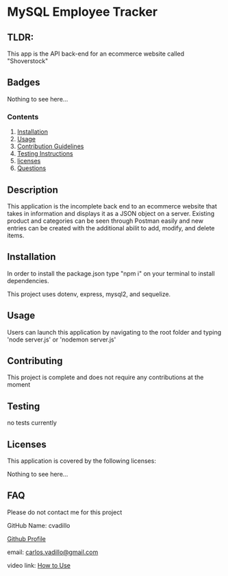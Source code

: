 # MySQL Employee Tracker

## TLDR:

This app is the API back-end for an ecommerce website called "Shoverstock"

## Badges

Nothing to see here...

### Contents

1. [Installation](#installation)
2. [Usage](#usage)
3. [Contribution Guidelines](#contributing)
4. [Testing Instructions](#testing)
7. [licenses](#licenses)
8. [Questions](#FAQ)

## Description

This application is the incomplete back end to an ecommerce website that takes in information and displays it as a JSON object on a server. Existing product and categories can be seen through Postman easily and new entries can be created with the additional abilit to add, modify, and delete items. 

## Installation

In order to install the package.json type "npm i" on your terminal to install dependencies. 

This project uses dotenv, express, mysql2, and sequelize.

## Usage

Users can launch this application by navigating to the root folder and typing 'node server.js' or 'nodemon server.js'

## Contributing

This project is complete and does not require any contributions at the moment

## Testing

no tests currently

## Licenses

This application is covered by the following licenses:

Nothing to see here...

## FAQ

Please do not contact me for this project

GitHub Name: cvadillo

[Github Profile](https://github.com/cvadillo)

email: carlos.vadillo@gmail.com

video link: [How to Use](https://youtu.be/4vjmDFBx6OI)

  
